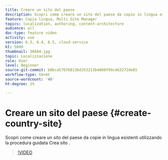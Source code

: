 ```yaml
---
title: Creare un sito del paese
description: Scopri come creare un sito del paese da copie in lingua esistenti utilizzando la procedura guidata Crea sito .
feature: Copia lingua, Multi Site Manager
topics: localization, authoring, content-architecture
audience: all
doc-type: feature video
activity: use
version: 6.3, 6.4, 6.5, cloud-service
kt: 5849
thumbnail: 36684.jpg
topic: Localizzazione
role: User
level: Beginner
source-git-commit: b0bca57676813bd353213b4808f99c463272de85
workflow-type: tm+mt
source-wordcount: '46'
ht-degree: 2%

---
```



# Creare un sito del paese {#create-country-site}

Scopri come creare un sito del paese da copie in lingua esistenti utilizzando la procedura guidata Crea sito .

>[!VIDEO](https://video.tv.adobe.com/v/36684?quality=12&learn=on)
